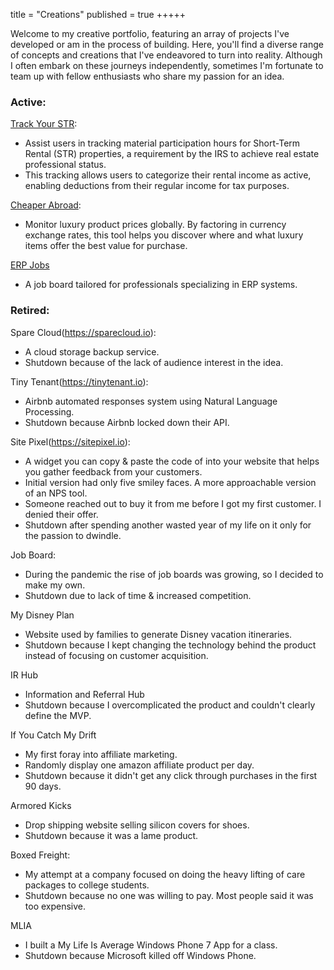 title = "Creations"
published = true
+++++

Welcome to my creative portfolio, featuring an array of projects I've developed or am in the process of building. Here, you'll find a diverse range of concepts and creations that I've endeavored to turn into reality. Although I often embark on these journeys independently, sometimes I'm fortunate to team up with fellow enthusiasts who share my passion for an idea.

### Active:

[Track Your STR](https://trackyourstr.com):

 - Assist users in tracking material participation hours for Short-Term Rental (STR) properties, a requirement by the IRS to achieve real estate professional status.
 - This tracking allows users to categorize their rental income as active, enabling deductions from their regular income for tax purposes.

[Cheaper Abroad](https://cheaperabroad.io):

 - Monitor luxury product prices globally. By factoring in currency exchange rates, this tool helps you discover where and what luxury items offer the best value for purchase.

[ERP Jobs](https://erpjobs.io)

 - A job board tailored for professionals specializing in ERP systems.

### Retired:

Spare Cloud(https://sparecloud.io):

 - A cloud storage backup service.
 - Shutdown because of the lack of audience interest in the idea.

Tiny Tenant(https://tinytenant.io):

 - Airbnb automated responses system using Natural Language Processing.
 - Shutdown because Airbnb locked down their API.

Site Pixel(https://sitepixel.io):

 - A widget you can copy & paste the code of into your website that helps you gather feedback from your customers.
 - Initial version had only five smiley faces. A more approachable version of an NPS tool.
 - Someone reached out to buy it from me before I got my first customer. I denied their offer.
 - Shutdown after spending another wasted year of my life on it only for the passion to dwindle.

Job Board:

 - During the pandemic the rise of job boards was growing, so I decided to make my own.
 - Shutdown due to lack of time & increased competition.

My Disney Plan

 - Website used by families to generate Disney vacation itineraries.
 - Shutdown because I kept changing the technology behind the product instead of focusing on customer acquisition.

IR Hub

 - Information and Referral Hub
 - Shutdown because I overcomplicated the product and couldn't clearly define the MVP.

If You Catch My Drift

 - My first foray into affiliate marketing.
 - Randomly display one amazon affiliate product per day.
 - Shutdown because it didn't get any click through purchases in the first 90 days.

Armored Kicks

 - Drop shipping website selling silicon covers for shoes.
 - Shutdown because it was a lame product.

Boxed Freight:

 - My attempt at a company focused on doing the heavy lifting of care packages to college students.
 - Shutdown because no one was willing to pay. Most people said it was too expensive.

MLIA

 - I built a My Life Is Average Windows Phone 7 App for a class.
 - Shutdown because Microsoft killed off Windows Phone.
